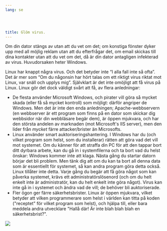 ```yaml
---
lang: se
﻿



title: Glöm virus.
---
```


Om din dator stängs av utan att du vet om det; om konstiga fönster dyker upp med all möjlig reklam utan att du efterfrågar det, om email skickas till dina kontakter utan att du vet om det, då är din dator antagligen infekterad av virus. Huvudorsaken heter Windows.

Linux har knappt några virus. Och det betyder inte “I alla fall inte så ofta”. Det är mer som “Om du någonsin har hört talas om ett riktigt virus riktat mot Linux, var snäll och upplys mig”. Självklart är det inte omöjligt att få virus på Linux. Linux gör det dock väldigt svårt att få, av flera anledningar:

<ul>

<li>De flesta använder Microsoft Windows, och pirater vill göra så mycket skada (eller få så mycket kontroll) som möjligt: därför angriper de Windows. Men det är inte den enda anledningen; Apache-webbservern (en webbserver är ett program som finns på en dator som skickar dig webbsidor när din webbläsare begär dem), är öppen mjukvara, och har den största andelen av marknaden (mot Microsoft's IIS server), men den lider från <i>mycket</i> färre attacker/brister än Microsofts.</li>

<li>Linux använder smart auktoriseringshantering. I Windows har du (och vilket program som helst, som du installerar) rätten att göra vad det vill mot systemet. Om du känner för att straffa din PC för att den tappar bort ditt dyrbara arbete, kan du gå in i systemfilerna och ta bort vad du helst önskar: Windows kommer inte att klaga. Nästa gång du startar datorn börjar det bli problem. Men tänk dig att om du kan ta bort all denna data som är essentiellt för systemet, så kan andra program göra detta också. Linux tillåter inte detta. Varje gång du begär att få göra något som kan påverka systemet, krävs ett administratörslösenord (och om du helt enkelt inte är administratör, kan du helt enkelt inte göra något). Virus kan inte gå in i systemet och ändra vad de vill; de behöver bli auktoriserade.</li>

<li>Fler ögon ger färre säkerhetsbrister. Linux är öppen mjukvara, vilket betyder att vilken programmerare som helst i världen kan titta på koden ("receptet" för vilket program som helst), och hjälpa till, eller bara meddela andra utvecklare "Hallå där! Är inte blah blah blah en säkerhetsbrist?".</li>

</ul>

<img src="Images/viruses_thumb.png" />




